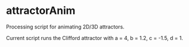 # attractorAnim
Processing script for animating 2D/3D attractors.

Current script runs the Clifford attractor with a = 4, b = 1.2, c = -1.5, d = 1.
